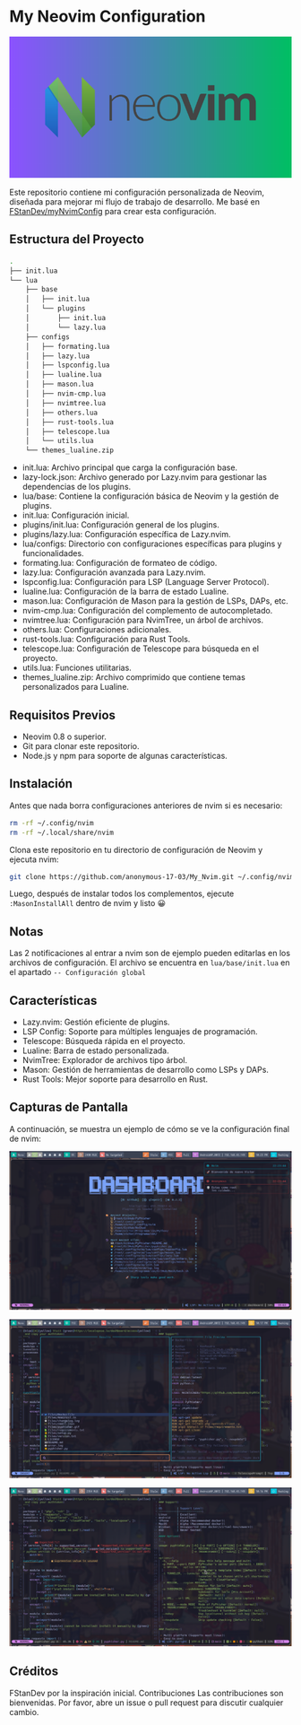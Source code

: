 # My Neovim Configuration

![Neovim Logo](img/logo.webp)

Este repositorio contiene mi configuración personalizada de Neovim, diseñada para mejorar mi flujo de trabajo de desarrollo. Me basé en [FStanDev/myNvimConfig](https://github.com/FStanDev/myNvimConfig) para crear esta configuración.

## Estructura del Proyecto

```bash
.
├── init.lua
└── lua
    ├── base
    │   ├── init.lua
    │   └── plugins
    │       ├── init.lua
    │       └── lazy.lua
    ├── configs
    │   ├── formating.lua
    │   ├── lazy.lua
    │   ├── lspconfig.lua
    │   ├── lualine.lua
    │   ├── mason.lua
    │   ├── nvim-cmp.lua
    │   ├── nvimtree.lua
    │   ├── others.lua
    │   ├── rust-tools.lua
    │   ├── telescope.lua
    │   └── utils.lua
    └── themes_lualine.zip
```

- init.lua: Archivo principal que carga la configuración base.
- lazy-lock.json: Archivo generado por Lazy.nvim para gestionar las dependencias de los plugins.
- lua/base: Contiene la configuración básica de Neovim y la gestión de plugins.
- init.lua: Configuración inicial.
- plugins/init.lua: Configuración general de los plugins.
- plugins/lazy.lua: Configuración específica de Lazy.nvim.
- lua/configs: Directorio con configuraciones específicas para plugins y funcionalidades.
- formating.lua: Configuración de formateo de código.
- lazy.lua: Configuración avanzada para Lazy.nvim.
- lspconfig.lua: Configuración para LSP (Language Server Protocol).
- lualine.lua: Configuración de la barra de estado Lualine.
- mason.lua: Configuración de Mason para la gestión de LSPs, DAPs, etc.
- nvim-cmp.lua: Configuración del complemento de autocompletado.
- nvimtree.lua: Configuración para NvimTree, un árbol de archivos.
- others.lua: Configuraciones adicionales.
- rust-tools.lua: Configuración para Rust Tools.
- telescope.lua: Configuración de Telescope para búsqueda en el proyecto.
- utils.lua: Funciones utilitarias.
- themes_lualine.zip: Archivo comprimido que contiene temas personalizados para Lualine.

## Requisitos Previos

- Neovim 0.8 o superior.
- Git para clonar este repositorio.
- Node.js y npm para soporte de algunas características.

## Instalación

Antes que nada borra configuraciones anteriores de nvim si es necesario:

```bash
rm -rf ~/.config/nvim
rm -rf ~/.local/share/nvim
```

Clona este repositorio en tu directorio de configuración de Neovim y ejecuta nvim:

```bash
git clone https://github.com/anonymous-17-03/My_Nvim.git ~/.config/nvim && nvim
```

Luego, después de instalar todos los complementos, ejecute `:MasonInstallAll` dentro de nvim y listo 😀

## Notas

Las 2 notificaciones al entrar a nvim son de ejemplo pueden editarlas en los archivos de configuración.
El archivo se encuentra en `lua/base/init.lua` en el apartado `-- Configuración global`

## Características

- Lazy.nvim: Gestión eficiente de plugins.
- LSP Config: Soporte para múltiples lenguajes de programación.
- Telescope: Búsqueda rápida en el proyecto.
- Lualine: Barra de estado personalizada.
- NvimTree: Explorador de archivos tipo árbol.
- Mason: Gestión de herramientas de desarrollo como LSPs y DAPs.
- Rust Tools: Mejor soporte para desarrollo en Rust.

## Capturas de Pantalla

A continuación, se muestra un ejemplo de cómo se ve la configuración final de nvim:

![Imagen 1](img/img1.png)

![Imagen 1](img/img2.png)

![Imagen 1](img/img3.png)

## Créditos

FStanDev por la inspiración inicial.
Contribuciones
Las contribuciones son bienvenidas. Por favor, abre un issue o pull request para discutir cualquier cambio.
